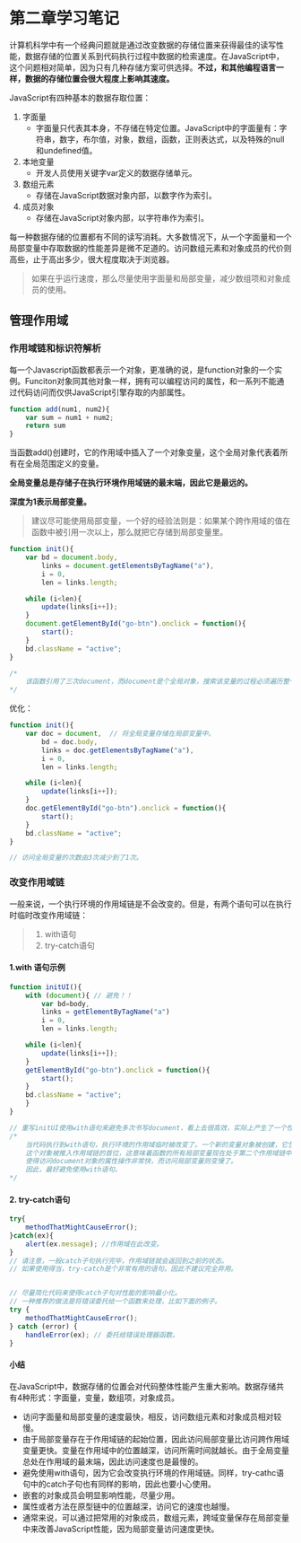 # 第二章学习笔记

计算机科学中有一个经典问题就是通过改变数据的存储位置来获得最佳的读写性能，数据存储的位置关系到代码执行过程中数据的检索速度。在JavaScript中，这个问题相对简单，因为只有几种存储方案可供选择。**不过，和其他编程语言一样，数据的存储位置会很大程度上影响其速度。**

JavaScript有四种基本的数据存取位置：

1. 字面量
   - 字面量只代表其本身，不存储在特定位置。JavaScript中的字面量有：字符串，数字，布尔值，对象，数组，函数，正则表达式，以及特殊的null和undefined值。
2. 本地变量
   - 开发人员使用关键字var定义的数据存储单元。
3. 数组元素
   - 存储在JavaScript数据对象内部，以数字作为索引。
4. 成员对象
   - 存储在JavaScript对象内部，以字符串作为索引。

每一种数据存储的位置都有不同的读写消耗。大多数情况下，从一个字面量和一个局部变量中存取数据的性能差异是微不足道的。访问数组元素和对象成员的代价则高些，止于高出多少，很大程度取决于浏览器。

> 如果在乎运行速度，那么尽量使用字面量和局部变量，减少数组项和对象成员的使用。

## 管理作用域

### 作用域链和标识符解析

每一个Javascript函数都表示一个对象，更准确的说，是function对象的一个实例。Funciton对象同其他对象一样，拥有可以编程访问的属性，和一系列不能通过代码访问而仅供JavaScript引擎存取的内部属性。

```javascript
function add(num1, num2){
    var sum = num1 + num2;
    return sum
}
```

当函数add()创建时，它的作用域中插入了一个对象变量，这个全局对象代表着所有在全局范围定义的变量。

**全局变量总是存储子在执行环境作用域链的最末端，因此它是最远的。**

**深度为1表示局部变量。**

> 建议尽可能使用局部变量，一个好的经验法则是：如果某个跨作用域的值在函数中被引用一次以上，那么就把它存储到局部变量里。

```javascript
function init(){
    var bd = document.body,
        links = document.getElementsByTagName("a"),
        i = 0,
        len = links.length;

    while (i<len){
        update(links[i++]);
    }
    document.getElementById("go-btn").onclick = function(){
        start();
    }
    bd.className = "active";
}

/*
    该函数引用了三次document，而document是个全局对象，搜索该变量的过程必须遍历整个作用域链，直到最后在	 全局变量中找到。
*/
```

优化：

```javascript
function init(){
    var doc = document,  // 将全局变量存储在局部变量中。
        bd = doc.body,
        links = doc.getElementsByTagName("a"),
        i = 0,
        len = links.length;

    while (i<len){
        update(links[i++]);
    }
    doc.getElementById("go-btn").onclick = function(){
        start();
    }
    bd.className = "active";
}

// 访问全局变量的次数由3次减少到了1次。
```

### 改变作用域链

一般来说，一个执行环境的作用域链是不会改变的。但是，有两个语句可以在执行时临时改变作用域链：

> 1. with语句
> 2. try-catch语句

#### 1.with 语句示例

```javascript
function initUI(){
    with (document){ // 避免！！
        var bd=body,
        links = getElementByTagName("a")
        i = 0,
        len = links.length;

    while (i<len){
        update(links[i++]);
    }
    getElementById("go-btn").onclick = function(){
        start();
    }
    bd.className = "active";
    }
}

// 重写initUI使用with语句来避免多次书写document，看上去很高效，实际上产生了一个性能问题。
/*
    当代码执行到with语句，执行环境的作用域临时被改变了。一个新的变量对象被创建，它包含了参数指定对象的所有属性。
    这个对象被推入作用域链的首位，这意味着函数的所有局部变量现在处于第二个作用域链中，因此访问的代价更高了。
    使得访问document对象的属性操作非常快，而访问局部变量则变慢了。
    因此，最好避免使用with语句。
*/
```

#### 2. try-catch语句

```javascript
try{
    methodThatMightCauseError();
}catch(ex){
    alert(ex.message); //作用域在此改变。
}
// 请注意，一般catch子句执行完毕，作用域链就会返回到之前的状态。
// 如果使用得当，try-catch是个非常有用的语句。因此不建议完全弃用。


// 尽量简化代码来使得catch子句对性能的影响最小化。
// 一种推荐的做法是将错误委托给一个函数来处理，比如下面的例子。
try {
    methodThatMightCauseError();
} catch (error) {
    handleError(ex); // 委托给错误处理器函数。
}
```



#### 小结

在JavaScript中，数据存储的位置会对代码整体性能产生重大影响。数据存储共有4种形式：字面量，变量，数组项，对象成员。

- 访问字面量和局部变量的速度最快，相反，访问数组元素和对象成员相对较慢。
- 由于局部变量存在于作用域链的起始位置，因此访问局部变量比访问跨作用域变量更快。变量在作用域中的位置越深，访问所需时间就越长。由于全局变量总处在作用域的最末端，因此访问速度也是最慢的。
- 避免使用with语句，因为它会改变执行环境的作用域链。同样，try-cathc语句中的catch子句也有同样的影响，因此也要小心使用。
- 嵌套的对象成员会明显影响性能，尽量少用。
- 属性或者方法在原型链中的位置越深，访问它的速度也越慢。
- 通常来说，可以通过把常用的对象成员，数组元素，跨域变量保存在局部变量中来改善JavaScript性能，因为局部变量访问速度更快。

